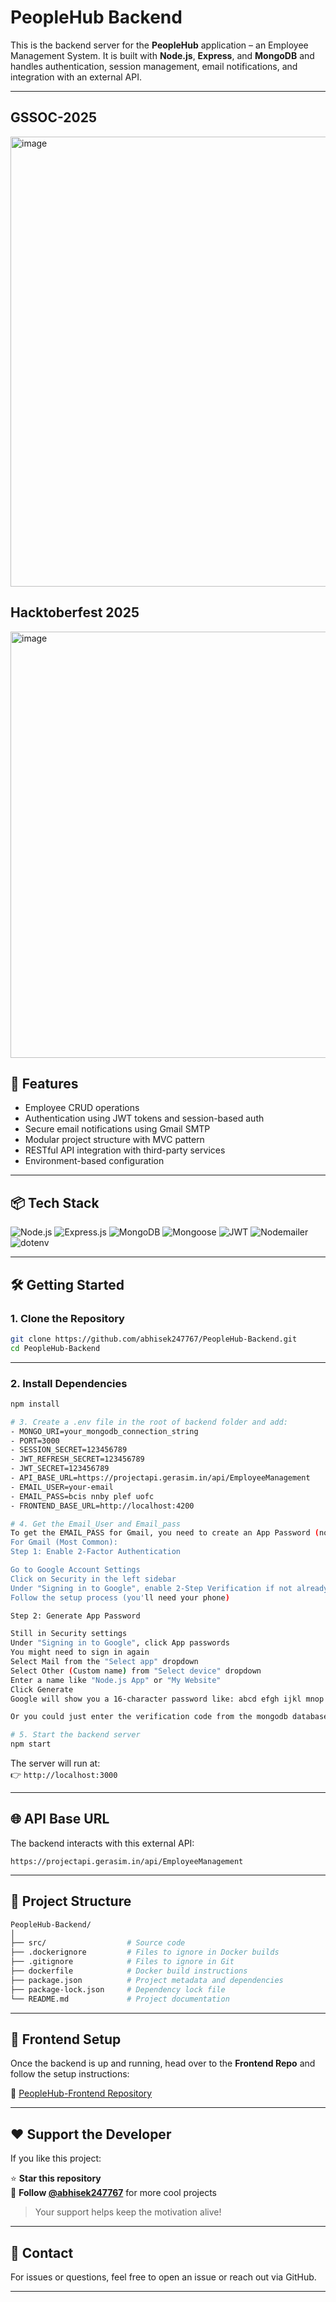 # PeopleHub Backend

This is the backend server for the **PeopleHub** application – an Employee Management System. It is built with **Node.js**, **Express**, and **MongoDB** and handles authentication, session management, email notifications, and integration with an external API.

---
## GSSOC-2025
<img width="1280" height="720" alt="image" src="https://github.com/user-attachments/assets/b5a9e0f5-9ed3-4abc-a9e9-5b2004098924" />

## Hacktoberfest 2025
<img width="1382" height="682" alt="image" src="https://github.com/user-attachments/assets/47d0b51e-373b-4b79-aff2-ba20aafc9046" />



## 🚀 Features

- Employee CRUD operations
- Authentication using JWT tokens and session-based auth
- Secure email notifications using Gmail SMTP
- Modular project structure with MVC pattern
- RESTful API integration with third-party services
- Environment-based configuration

---

## 📦 Tech Stack

![Node.js](https://img.shields.io/badge/Node.js-339933?style=for-the-badge&logo=node.js&logoColor=white)
![Express.js](https://img.shields.io/badge/Express.js-000000?style=for-the-badge&logo=express&logoColor=white)
![MongoDB](https://img.shields.io/badge/MongoDB-4EA94B?style=for-the-badge&logo=mongodb&logoColor=white)
![Mongoose](https://img.shields.io/badge/Mongoose-880000?style=for-the-badge&logo=mongoose&logoColor=white)
![JWT](https://img.shields.io/badge/JWT-000000?style=for-the-badge&logo=JSON%20web%20tokens&logoColor=white)
![Nodemailer](https://img.shields.io/badge/Nodemailer-yellow?style=for-the-badge&logo=gmail&logoColor=white)
![dotenv](https://img.shields.io/badge/dotenv-ECD53F?style=for-the-badge&logo=envato&logoColor=white)

---

## 🛠️ Getting Started

### 1. Clone the Repository

```bash
git clone https://github.com/abhisek247767/PeopleHub-Backend.git
cd PeopleHub-Backend
```

---

### 2. Install Dependencies

```bash
npm install

# 3. Create a .env file in the root of backend folder and add:
- MONGO_URI=your_mongodb_connection_string
- PORT=3000
- SESSION_SECRET=123456789
- JWT_REFRESH_SECRET=123456789
- JWT_SECRET=123456789
- API_BASE_URL=https://projectapi.gerasim.in/api/EmployeeManagement
- EMAIL_USER=your-email
- EMAIL_PASS=bcis nnby plef uofc
- FRONTEND_BASE_URL=http://localhost:4200

# 4. Get the Email_User and Email_pass
To get the EMAIL_PASS for Gmail, you need to create an App Password (not your regular Gmail password). Here's how:
For Gmail (Most Common):
Step 1: Enable 2-Factor Authentication

Go to Google Account Settings
Click on Security in the left sidebar
Under "Signing in to Google", enable 2-Step Verification if not already enabled
Follow the setup process (you'll need your phone)

Step 2: Generate App Password

Still in Security settings
Under "Signing in to Google", click App passwords
You might need to sign in again
Select Mail from the "Select app" dropdown
Select Other (Custom name) from "Select device" dropdown
Enter a name like "Node.js App" or "My Website"
Click Generate
Google will show you a 16-character password like: abcd efgh ijkl mnop

Or you could just enter the verification code from the mongodb database

# 5. Start the backend server
npm start
```

The server will run at:  
👉 `http://localhost:3000`

---

## 🌐 API Base URL

The backend interacts with this external API:

```
https://projectapi.gerasim.in/api/EmployeeManagement
```

---

## 📁 Project Structure

```bash
PeopleHub-Backend/
│
├── src/                  # Source code 
├── .dockerignore         # Files to ignore in Docker builds
├── .gitignore            # Files to ignore in Git
├── dockerfile            # Docker build instructions
├── package.json          # Project metadata and dependencies
├── package-lock.json     # Dependency lock file
└── README.md             # Project documentation
```

---

## 📲 Frontend Setup

Once the backend is up and running, head over to the **Frontend Repo** and follow the setup instructions:

🔗 [PeopleHub-Frontend Repository](https://github.com/abhisek247767/PeopleHub-Frontend)

---

## ❤️ Support the Developer

If you like this project:

⭐ **Star this repository**  
👤 **Follow [@abhisek247767](https://github.com/abhisek247767)** for more cool projects

> Your support helps keep the motivation alive!

---

## 📧 Contact

For issues or questions, feel free to open an issue or reach out via GitHub.

---
